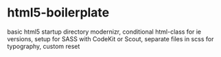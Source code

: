 html5-boilerplate
=================

basic html5 startup directory
modernizr, conditional html-class for ie versions, setup for SASS with CodeKit or Scout, separate files in scss for typography, custom reset
